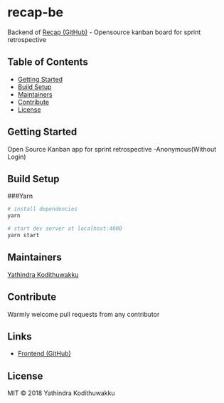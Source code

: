 # recap-be
Backend of [Recap (GitHub)](https://github.com/yathindra123/recap) - Opensource kanban board for sprint retrospective

## Table of Contents
- [Getting Started](#getting-started)
- [Build Setup](#build-setup)
- [Maintainers](#maintainers)
- [Contribute](#contribute)
- [License](#license)

## Getting Started

Open Source Kanban app for sprint retrospective -Anonymous(Without Login)

## Build Setup

###Yarn

``` bash
# install dependencies
yarn

# start dev server at localhost:4000
yarn start
```

## Maintainers

[Yathindra Kodithuwakku](https://github.com/yathindra123)

## Contribute

Warmly welcome pull requests from any contributor

## Links

- [Frontend (GitHub)](https://github.com/yathindra123/recap)

## License

MIT © 2018 Yathindra Kodithuwakku
